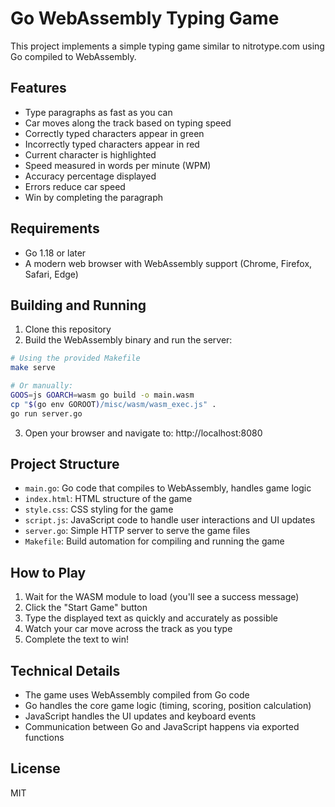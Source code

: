 # Go WebAssembly Typing Game

This project implements a simple typing game similar to nitrotype.com using Go compiled to WebAssembly.

## Features

- Type paragraphs as fast as you can
- Car moves along the track based on typing speed
- Correctly typed characters appear in green
- Incorrectly typed characters appear in red
- Current character is highlighted
- Speed measured in words per minute (WPM)
- Accuracy percentage displayed
- Errors reduce car speed
- Win by completing the paragraph

## Requirements

- Go 1.18 or later
- A modern web browser with WebAssembly support (Chrome, Firefox, Safari, Edge)

## Building and Running

1. Clone this repository
2. Build the WebAssembly binary and run the server:

```bash
# Using the provided Makefile
make serve

# Or manually:
GOOS=js GOARCH=wasm go build -o main.wasm
cp "$(go env GOROOT)/misc/wasm/wasm_exec.js" .
go run server.go
```

3. Open your browser and navigate to: http://localhost:8080

## Project Structure

- `main.go`: Go code that compiles to WebAssembly, handles game logic
- `index.html`: HTML structure of the game
- `style.css`: CSS styling for the game
- `script.js`: JavaScript code to handle user interactions and UI updates
- `server.go`: Simple HTTP server to serve the game files
- `Makefile`: Build automation for compiling and running the game

## How to Play

1. Wait for the WASM module to load (you'll see a success message)
2. Click the "Start Game" button
3. Type the displayed text as quickly and accurately as possible
4. Watch your car move across the track as you type
5. Complete the text to win!

## Technical Details

- The game uses WebAssembly compiled from Go code
- Go handles the core game logic (timing, scoring, position calculation)
- JavaScript handles the UI updates and keyboard events
- Communication between Go and JavaScript happens via exported functions

## License

MIT